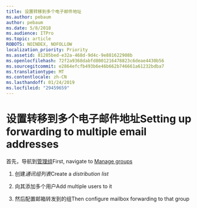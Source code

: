 ```yaml
---
title: 设置转移到多个电子邮件地址
ms.author: pebaum
author: pebaum
ms.date: 5/8/2018
ms.audience: ITPro
ms.topic: article
ROBOTS: NOINDEX, NOFOLLOW
localization_priority: Priority
ms.assetid: 81205bed-e32a-468d-9d4c-9e881622908b
ms.openlocfilehash: 72f2a9368dabfd8001216478823c6deae4430b56
ms.sourcegitcommit: e2864efcfb493b6e46b662b746661a61232bdba7
ms.translationtype: MT
ms.contentlocale: zh-CN
ms.lasthandoff: 01/24/2019
ms.locfileid: "29459659"
---
```

# <a name="setting-up-forwarding-to-multiple-email-addresses"></a><span data-ttu-id="3108a-102">设置转移到多个电子邮件地址</span><span class="sxs-lookup"><span data-stu-id="3108a-102">Setting up forwarding to multiple email addresses</span></span>

<span data-ttu-id="3108a-103">首先，导航到[管理组](https://portal.office.com/adminportal/home#/groups)</span><span class="sxs-lookup"><span data-stu-id="3108a-103">First, navigate to [Manage groups](https://portal.office.com/adminportal/home#/groups)</span></span>
  
1. <span data-ttu-id="3108a-104">创建*通讯组列表*</span><span class="sxs-lookup"><span data-stu-id="3108a-104">Create a  *distribution list*</span></span> 
    
2. <span data-ttu-id="3108a-105">向其添加多个用户</span><span class="sxs-lookup"><span data-stu-id="3108a-105">Add multiple users to it</span></span>
    
3. <span data-ttu-id="3108a-106">然后配置邮箱转发到的组</span><span class="sxs-lookup"><span data-stu-id="3108a-106">Then configure mailbox forwarding to that group</span></span>
    

